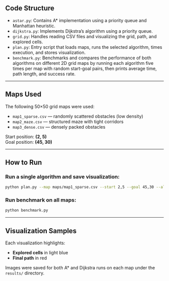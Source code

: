 
## Code Structure

- `astar.py`: Contains A* implementation using a priority queue and Manhattan heuristic.
- `dijkstra.py`: Implements Dijkstra’s algorithm using a priority queue.
- `grid.py`: Handles reading CSV files and visualizing the grid, path, and explored cells.
- `plan.py`: Entry script that loads maps, runs the selected algorithm, times execution, and stores visualization.
- `benchmark.py`: Benchmarks and compares the performance of both algorithms on different 2D grid maps by running each algorithm five times per map with random start-goal pairs, then prints average time, path length, and success rate.

---

## Maps Used

The following 50×50 grid maps were used:
- `map1_sparse.csv` — randomly scattered obstacles (low density)
- `map2_maze.csv` — structured maze with tight corridors
- `map3_dense.csv` — densely packed obstacles

Start position: **(2, 5)**  
Goal position: **(45, 30)**

---

## How to Run

### Run a single algorithm and save visualization:
```bash
python plan.py --map maps/map1_sparse.csv --start 2,5 --goal 45,30 --algo astar
```

### Run benchmark on all maps:
```bash
python benchmark.py
```

---

## Visualization Samples

Each visualization highlights:
- **Explored cells** in light blue
- **Final path** in red

Images were saved for both A* and Dijkstra runs on each map under the `results/` directory.


